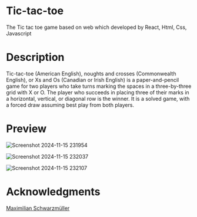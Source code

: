 # Tic-tac-toe
The Tic tac toe game based on web which developed by React, Html, Css, Javascript

# Description
Tic-tac-toe (American English), noughts and crosses (Commonwealth English), or Xs and Os (Canadian or Irish English) is a paper-and-pencil game for two players who take turns marking the spaces in a three-by-three grid with X or O. The player who succeeds in placing three of their marks in a horizontal, vertical, or diagonal row is the winner. It is a solved game, with a forced draw assuming best play from both players.

# Preview
![Screenshot 2024-11-15 231954](https://github.com/user-attachments/assets/bdc95990-5565-4f09-8d01-6ef9ffe3663f)

![Screenshot 2024-11-15 232037](https://github.com/user-attachments/assets/741a27cd-cfc5-42b0-9520-aa04841ab53d)

![Screenshot 2024-11-15 232107](https://github.com/user-attachments/assets/1b543802-695f-428c-a7f3-b44556d8366a)



# Acknowledgments
[Maximilian Schwarzmüller](https://www.udemy.com/user/maximilian-schwarzmuller/?srsltid=AfmBOophEMt0SJlkBZkDEfZvHITZqpn-sie1F2ky6gDK3iLMTNOlrW0V)
